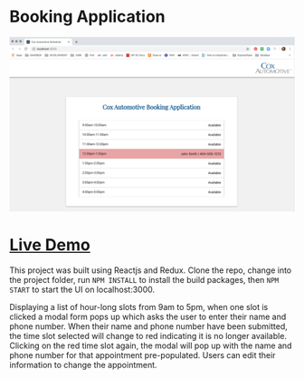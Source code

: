# Booking Application

<p align='center'>
    <img src='src/images/mvp.png' alt='screenshot'></img>
</p>

# [Live Demo](http://www.gearshakedown.net/)

This project was built using Reactjs and Redux.  Clone the repo, change into the project folder, run `NPM INSTALL` to install the build packages, then `NPM START` to start the UI on localhost:3000.

Displaying a list of hour-long slots from 9am to 5pm, when one slot is clicked a modal form pops up which asks the user to enter their name and phone number.  When their name and phone number have been submitted, the time slot selected will change to red indicating it is no longer available.  Clicking on the red time slot again, the modal will pop up with the name and phone number for that appointment pre-populated.  Users can edit their information to change the appointment.
